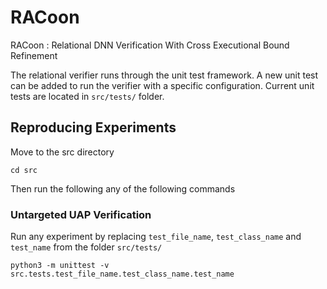 # RACoon
RACoon : Relational DNN Verification With Cross Executional Bound Refinement

The relational verifier runs through the unit test framework. A new unit test can be added to run the verifier
with a specific configuration. 
Current unit tests are located in `src/tests/` folder. 

## Reproducing Experiments

Move to the src directory

```
cd src
```

Then run the following any of the following commands 

### Untargeted UAP Verification

Run any experiment by replacing ``test_file_name``, ``test_class_name`` and ``test_name`` from the folder ``src/tests/``

```
python3 -m unittest -v src.tests.test_file_name.test_class_name.test_name
```
